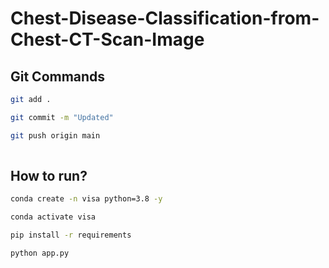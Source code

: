 # Chest-Disease-Classification-from-Chest-CT-Scan-Image

## Git Commands

```bash
git add .

git commit -m "Updated"

git push origin main
 
```

## How to run?

```bash
conda create -n visa python=3.8 -y
```

```bash
conda activate visa
```

```bash
pip install -r requirements
```

```bash
python app.py
```
